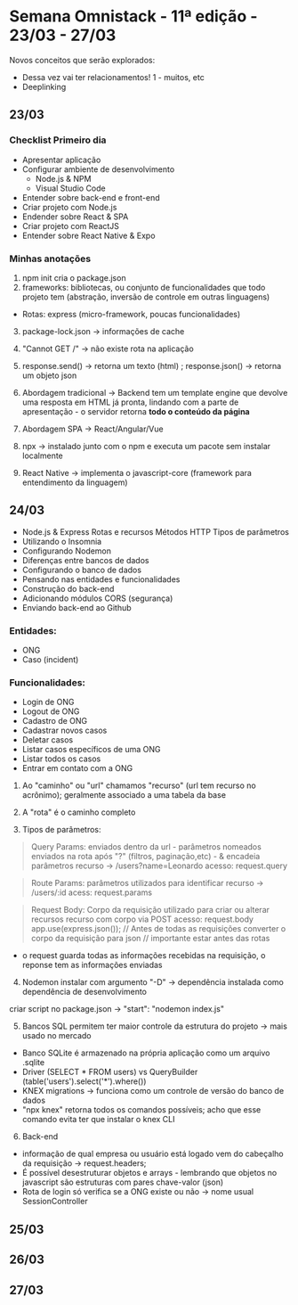 # Semana Omnistack  - 11ª edição - 23/03 - 27/03

Novos conceitos que serão explorados:
- Dessa vez vai ter relacionamentos! 1 - muitos, etc
- Deeplinking

## 23/03

### Checklist Primeiro dia
- Apresentar aplicação
- Configurar ambiente de desenvolvimento
	- Node.js & NPM
	- Visual Studio Code
- Entender sobre back-end e front-end
- Criar projeto com Node.js
- Endender sobre React & SPA
- Criar projeto com ReactJS
- Entender sobre React Native & Expo

### Minhas anotações
1. npm init cria o package.json
2. frameworks: bibliotecas, ou conjunto de funcionalidades que todo projeto tem (abstração, inversão de controle em outras linguagens)
+ Rotas: express (micro-framework, poucas funcionalidades)
3. package-lock.json -> informações de cache

4. "Cannot GET /" -> não existe rota na aplicação
5. response.send() -> retorna um texto (html) ; response.json() -> retorna um objeto json

6. Abordagem tradicional -> Backend tem um template engine que devolve uma resposta em HTML já pronta, lindando com a parte de apresentação - o servidor retorna **todo o conteúdo da página**
7. Abordagem SPA -> React/Angular/Vue 

8. npx -> instalado junto com o npm e executa um pacote sem instalar localmente

9. React Native -> implementa o javascript-core (framework para entendimento da linguagem)

## 24/03

- Node.js & Express
	Rotas e recursos
	Métodos HTTP
	Tipos de parâmetros
- Utilizando o Insomnia
- Configurando Nodemon
- Diferenças entre bancos de dados
- Configurando o banco de dados
- Pensando nas entidades e funcionalidades
- Construção do back-end
- Adicionando módulos CORS (segurança)
- Enviando back-end ao Github

### Entidades:
- ONG
- Caso (incident)

### Funcionalidades:
- Login de ONG
- Logout de ONG
- Cadastro de ONG
- Cadastrar novos casos
- Deletar casos
- Listar casos específicos de uma ONG
- Listar todos os casos
- Entrar em contato com a ONG

1. Ao "caminho" ou "url" chamamos "recurso" (url tem recurso no acrônimo); geralmente associado a uma tabela da base

2. A "rota" é o caminho completo

3. Tipos de parâmetros:

>	Query Params: enviados dentro da url - parâmetros nomeados enviados na rota após "?" (filtros, paginação,etc) - & encadeia parâmetros
	recurso -> /users?name=Leonardo
	acesso: request.query

>	Route Params: parâmetros utilizados para identificar 
	recurso -> /users/:id
	acess: request.params

>	Request Body: Corpo da requisição utilizado para criar ou alterar recursos
	recurso com corpo via POST
	acesso: request.body
	app.use(express.json()); 
	// Antes de todas as requisições converter o corpo da requisição para json
	// importante estar antes das rotas


+ o request guarda todas as informações recebidas na requisição, o reponse tem as informações enviadas

4. Nodemon
instalar com argumento "-D" -> dependência instalada como dependência de desenvolvimento

criar script no package.json -> "start": "nodemon index.js"

5. Bancos SQL permitem ter maior controle da estrutura do projeto -> mais usado no mercado
+ Banco SQLite é armazenado na própria aplicação como um arquivo .sqlite
+ Driver (SELECT * FROM users) vs QueryBuilder (table('users').select('\*').where())
+ KNEX migrations -> funciona como um controle de versão do banco de dados
+ "npx knex" retorna todos os comandos possíveis; acho que esse comando evita ter que instalar o knex CLI

6. Back-end
+ informação de qual empresa ou usuário está logado vem do cabeçalho da requisição -> request.headers;
+ É possível desestruturar objetos e arrays - lembrando que objetos no javascript são estruturas com pares chave-valor (json)
+ Rota de login só verifica se a ONG existe ou não -> nome usual SessionController

## 25/03

## 26/03

## 27/03